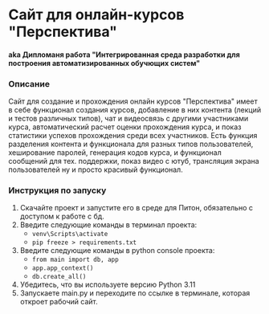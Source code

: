 # Сайт для онлайн-курсов "Перспектива"
#### aka Дипломаня работа "Интегрированная среда разработки для построения автоматизированных обучющих систем"
### Описание
Сайт для создание и прохождения онлайн курсов "Перспектива" имеет в себе функционал создания курсов, добавление в них контента (лекций и тестов различных типов), чат и видеосвязь с другими участниками курса, автоматический расчет оценки прохождения курса, и показ статистики успехов прохождения среди всех участников. Есть функция разделения контента и функционала для разных типов пользователей, хеширование паролей, генерация кодов курса, и функционал сообщений для тех. поддержки, показ видео с ютуб, трансляция экрана пользователей ну и просто красивый функционал.
### Инструкция по запуску
1. Скачайте проект и запустите его в среде для Питон, обязательно с доступом к работе с бд.
2. Введите следующие команды в терминал проекта:
   - `venv\Scripts\activate`
   - `pip freeze > requirements.txt`
4. Введите следующие команды в python console проекта:
   - `from main import db, app`
   - `app.app_context()`
   - `db.create_all()`
5. Убедитесь, что вы используете версию Python 3.11
6. Запускаете main.py и переходите по ссылке в терминале, которая откроет рабочий сайт.
